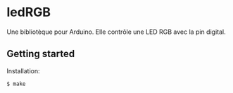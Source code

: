 # ledRGB
Une bibliotèque pour Arduino. Elle contrôle une LED RGB avec la pin digital.

## Getting started
Installation:
```bash
$ make 
```
